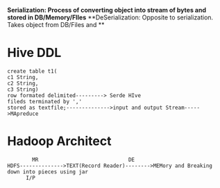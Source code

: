 **Serialization: Process of converting object into stream of bytes and stored in DB/Memory/FIles**
**DeSerialization: Opposite to serialization. Takes object from DB/Files and **

# Hive DDL
```
create table t1(
c1 String,
c2 String,
c3 String)
row formated delimited---------> Serde HIve
fileds terminated by ','
stored as textfile;-------------->input and output Stream----->MApreduce
```
# Hadoop Architect
```          
        MR                             DE
HDFS-------------->TEXT(Record Reader)-------->MEMory and Breaking down into pieces using jar
      I/P
```
